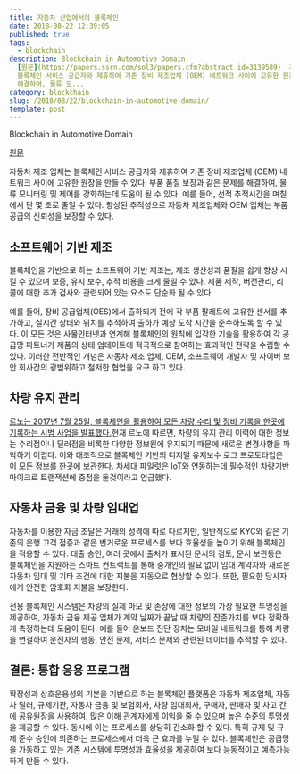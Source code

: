 ```yaml
---
title: 자동차 산업에서의 블록체인
date: 2018-08-22 12:39:05
published: true
tags:
  - blockchain
description: Blockchain in Automotive Domain
  [원문](https://papers.ssrn.com/sol3/papers.cfm?abstract_id=3139589)  자동차 제조 업체는
  블록체인 서비스 공급자와 제휴하여 기존 장비 제조업체 (OEM) 네트워크 사이에 고유한 원장을 만들 수 있다. 부품 품질 보장과 같은 문제를
  해결하여, 물류 모...
category: blockchain
slug: /2018/08/22/blockchain-in-automotive-domain/
template: post
---
```


Blockchain in Automotive Domain

[원문](https://papers.ssrn.com/sol3/papers.cfm?abstract_id=3139589)

자동차 제조 업체는 블록체인 서비스 공급자와 제휴하여 기존 장비 제조업체 (OEM) 네트워크 사이에 고유한 원장을 만들 수 있다. 부품 품질 보장과 같은 문제를 해결하여, 물류 모니터링 및 제어를 강화하는데 도움이 될 수 있다. 예를 들어, 선적 추적시간을 며칠에서 단 몇 초로 줄일 수 있다. 향상된 추적성으로 자동차 제조업체와 OEM 업체는 부품 공급의 신뢰성을 보장할 수 있다.

## 소프트웨어 기반 제조

블록체인을 기반으로 하는 소프트웨어 기반 제조는, 제조 생산성과 품질을 쉽게 향상 시킬 수 있으며 보증, 유지 보수, 추적 비용을 크게 줄일 수 있다. 제품 제작, 버전관리, 리콜에 대한 추가 검사와 관련되어 있는 요소도 단순화 될 수 있다.

예를 들어, 장비 공급업체(OES)에서 출하되기 전에 각 부품 팔레트에 고유한 센서를 추가하고, 실시간 상태와 위치를 추적하여 출하가 예상 도착 시간을 준수하도록 할 수 있다. 이 모든 것은 사물인터넷과 연계해 블록체인의 원칙에 입각한 기술을 활용하여 각 공급망 파트너가 제품의 상태 업데이트에 적극적으로 참여하는 효과적인 전략을 수립할 수 있다. 이러한 전반적인 개념은 자동차 제조 업체, OEM, 소프트웨어 개발자 및 사이버 보안 회사간의 광범위하고 철저한 협업을 요구 하고 있다.

## 차량 유지 관리

[르노는 2017년 7월 25일, 블록체인을 활용하여 모든 차량 수리 및 정비 기록을 한곳에 기록하는 시범 사업을 발표했다.](https://www.coindesk.com/automaker-renault-trials-blockchain-bid-secure-car-repair-data/)현재 르노에 따르면, 차량의 유지 관리 이력에 대한 정보는 수리점이나 딜러점을 비록한 다양한 정보원에 유지되기 때문에 새로운 변경사항을 파악하기 어렵다. 이와 대조적으로 블록체인 기반의 디지털 유지보수 로그 프로토타입은 이 모든 정보를 한곳에 보관한다. 차세대 파일럿은 IoT와 연동하는데 필수적인 차량기반 마이크로 트랜잭션에 중점을 둘것이라고 언급했다.

## 자동차 금융 및 차량 임대업

자동차를 이용한 자금 조달은 거래의 성격에 따로 다르지만, 일반적으로 KYC와 같은 기존의 은행 고객 점증과 같은 번거로운 프로세스를 보다 효율성을 높이기 위해 블록체인을 적용할 수 있다. 대출 승인, 여러 곳에서 출처가 표시된 문서의 검토, 문서 보관등은 블록체인을 지원하는 스마트 컨트랙트를 통해 중개인의 필요 없이 임대 계약자와 새로운 자동차 임대 및 기타 조건에 대한 지불을 자동으로 협상할 수 있다. 또한, 필요한 당사자에게 안전한 암호화 지불을 보장한다.

전용 블록체인 시스템은 차량의 실제 마모 및 손상에 대한 정보의 가장 필요한 투명성을 제공하여, 자동차 금융 제공 업체가 계약 날짜가 끝날 때 차량의 잔존가치를 보다 정확하게 측정하는데 도움이 된다. 예를 들어 온보드 진단 장치는 모바일 네트워크를 통해 차량을 연결하여 운전자의 행동, 안전 문제, 서비스 문제와 관련된 데이터를 추적할 수 있다.

## 결론: 통합 응용 프로그램

확장성과 상호운용성의 기본을 기반으로 하는 블록체인 플랫폼은 자동차 제조업체, 자동차 딜러, 규제기관, 자동차 금융 및 보험회사, 차량 임대회사, 구매자, 판매자 및 차고 간에 공유원장을 사용하여, 많은 이해 관계자에게 이익을 줄 수 있으며 높은 수준의 투명성을 제공할 수 있다. 동시에 이는 프로세스를 상당히 간소화 할 수 있다. 특히 규제 및 규제 준수 승인에 의존하는 프로세스에서 더욱 큰 효과를 누릴 수 있다. 블록체인은 공급망을 가동하고 있는 기존 시스템에 투명성과 효율성을 제공하여 보다 능동적이고 예측가능하게 만들 수 있다.
